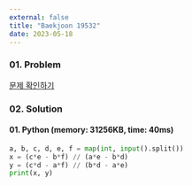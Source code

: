 ```yaml
---
external: false
title: "Baekjoon 19532"
date: 2023-05-18
---
```


### 01. Problem

[문제 확인하기](https://www.acmicpc.net/problem/19532)

### 02. Solution

#### 01. Python (memory: 31256KB, time: 40ms)

```Python
a, b, c, d, e, f = map(int, input().split())
x = (c*e - b*f) // (a*e - b*d)
y = (c*d - a*f) // (b*d - a*e)
print(x, y)
```
